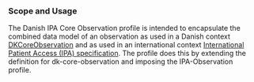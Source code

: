 ### Scope and Usage
The Danish IPA Core Observation profile is intended to encapsulate the combined data model of an observation as used in a Danish context [DKCoreObservation](./StructureDefinition-dk-core-observation.html) and as used in an international context [International Patient Access (IPA) specification](https://hl7.org/fhir/uv/ipa/StructureDefinition-ipa-observation.html). The profile does this by extending the definition for dk-core-observation and imposing the IPA-Observation profile.